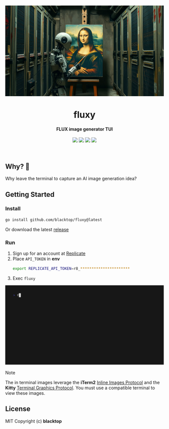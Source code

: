 <p align="center">
  <a href="https://github.com/blacktop/fluxy"><img alt="fluxy Logo" src="https://raw.githubusercontent.com/blacktop/fluxy/main/docs/logo.webp" /></a>
  <h1 align="center">fluxy</h1>
  <h4><p align="center">FLUX image generator TUI</p></h4>
  <p align="center">
    <a href="https://github.com/blacktop/fluxy/actions" alt="Actions">
          <img src="https://github.com/blacktop/fluxy/actions/workflows/go.yml/badge.svg" /></a>
    <a href="https://github.com/blacktop/fluxy/releases/latest" alt="Downloads">
          <img src="https://img.shields.io/github/downloads/blacktop/fluxy/total.svg" /></a>
    <a href="https://github.com/blacktop/fluxy/releases" alt="GitHub Release">
          <img src="https://img.shields.io/github/release/blacktop/fluxy.svg" /></a>
    <a href="http://doge.mit-license.org" alt="LICENSE">
          <img src="https://img.shields.io/:license-mit-blue.svg" /></a>
</p>
<br>

## Why? 🤔

Why leave the terminal to capture an AI image generation idea?

## Getting Started

### Install

```bash
go install github.com/blacktop/fluxy@latest
```

Or download the latest [release](https://github.com/blacktop/fluxy/releases/latest)

### Run

1) Sign up for an account at [Replicate](https://replicate.com)
2) Place `API_TOKEN` in **env**
      ```bash
      export REPLICATE_API_TOKEN=r8_**********************
      ```
3) Exec `fluxy`

![demo](vhs.gif)

> [!NOTE]  
> The in terminal images leverage the **iTerm2** [Inline Images Protocol](https://iterm2.com/documentation-images.html) and the **Kitty** [Terminal Graphics Protocol](https://sw.kovidgoyal.net/kitty/graphics-protocol/).
> You must use a compatible terminal to view these images.

## License

MIT Copyright (c) <YEAR> **blacktop**